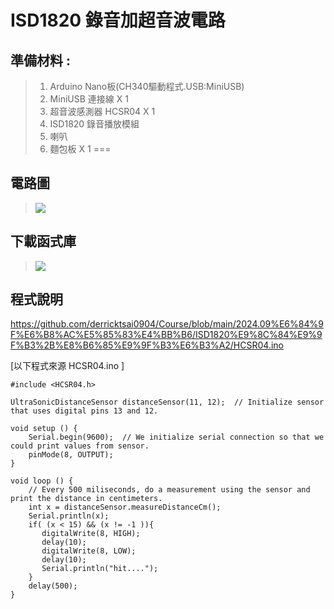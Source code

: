 <h1>ISD1820 錄音加超音波電路</h1>

## 準備材料 : 
>1. Arduino Nano板(CH340驅動程式.USB:MiniUSB) 
>2. MiniUSB 連接線 X 1
>3. 超音波感測器 HCSR04 X 1
>4. ISD1820 錄音播放模組
>5. 喇叭
>6. 麵包板 X 1 
===

## 電路圖
>![](https://github.com/derricktsai0904/Course/blob/main/2024.09%E6%84%9F%E6%B8%AC%E5%85%83%E4%BB%B6/ISD1820%E9%8C%84%E9%9F%B3%2B%E8%B6%85%E9%9F%B3%E6%B3%A2/ISD%2BHCSR04.jpg?raw=true)


## 下載函式庫
>![](https://github.com/derricktsai0904/Course/blob/main/2024.09%E6%84%9F%E6%B8%AC%E5%85%83%E4%BB%B6/ISD1820%E9%8C%84%E9%9F%B3%2B%E8%B6%85%E9%9F%B3%E6%B3%A2/HCSR04.jpg?raw=true)


## 程式說明
https://github.com/derricktsai0904/Course/blob/main/2024.09%E6%84%9F%E6%B8%AC%E5%85%83%E4%BB%B6/ISD1820%E9%8C%84%E9%9F%B3%2B%E8%B6%85%E9%9F%B3%E6%B3%A2/HCSR04.ino

[以下程式來源 DHT11.ino ]:[https://github.com/derricktsai0904/Course/blob/main/2024.09%E6%84%9F%E6%B8%AC%E5%85%83%E4%BB%B6/ISD1820%E9%8C%84%E9%9F%B3%2B%E8%B6%85%E9%9F%B3%E6%B3%A2/HCSR04.ino](https://github.com/derricktsai0904/Course/blob/main/2024.09%E6%84%9F%E6%B8%AC%E5%85%83%E4%BB%B6/ISD1820%E9%8C%84%E9%9F%B3%2B%E8%B6%85%E9%9F%B3%E6%B3%A2/HCSR04.ino) "HCSR04.ino"
[以下程式來源 HCSR04.ino ]
``` arduino
#include <HCSR04.h>

UltraSonicDistanceSensor distanceSensor(11, 12);  // Initialize sensor that uses digital pins 13 and 12.

void setup () {
    Serial.begin(9600);  // We initialize serial connection so that we could print values from sensor.
    pinMode(8, OUTPUT);
}

void loop () {
    // Every 500 miliseconds, do a measurement using the sensor and print the distance in centimeters.
    int x = distanceSensor.measureDistanceCm();
    Serial.println(x);
    if( (x < 15) && (x != -1 )){
       digitalWrite(8, HIGH);
       delay(10);
       digitalWrite(8, LOW);
       delay(10);
       Serial.println("hit....");
    }
    delay(500);
}

```
